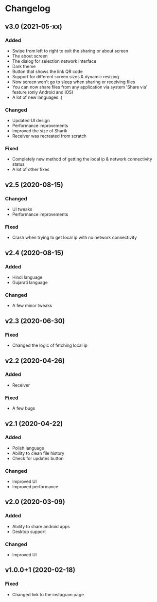 # Changelog



## v3.0 (2021-05-xx)
### Added
- Swipe from left to right to exit the sharing or about screen
- The about screen
- The dialog for selection network interface
- Dark theme
- Button that shows the link QR code
- Support for different screen sizes & dynamic resizing
- Now screen won't go to sleep when sharing or receiving files
- You can now share files from any application via system 'Share via' feature (only Android and iOS)
- A lot of new languages :)

### Changed
- Updated UI design
- Performance improvements
- Improved the size of Sharik
- Receiver was recreated from scratch

### Fixed
- Completely new method of getting the local ip & network connectivity status
- A lot of other fixes



## v2.5 (2020-08-15)
### Changed
- UI tweaks
- Performance improvements

### Fixed
- Crash when trying to get local ip with no network connectivity



## v2.4 (2020-08-15)
### Added
- Hindi language
- Gujarati language

### Changed
- A few minor tweaks



## v2.3 (2020-06-30)
### Fixed
- Changed the logic of fetching local ip



## v2.2 (2020-04-26)
### Added
- Receiver

### Fixed
- A few bugs



## v2.1 (2020-04-22)
### Added
- Polish language
- Ability to clean file history
- Check for updates button

### Changed
- Improved UI
- Improved performance



## v2.0 (2020-03-09)
### Added
- Ability to share android apps
- Desktop support

### Changed
- Improved UI



## v1.0.0+1 (2020-02-18)

### Fixed
- Changed link to the instagram page

